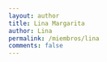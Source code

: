 ```yaml
---
layout: author
title: Lina Margarita
author: Lina
permalink: /miembros/lina
comments: false
---
```

